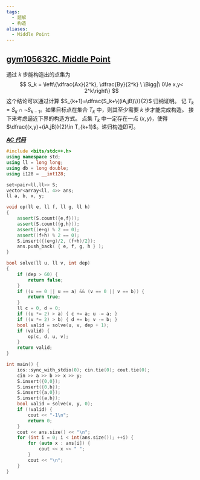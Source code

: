 ```yaml
---
tags:
  - 题解
  - 构造
aliases:
  - Middle Point
---
```

## [gym105632C. Middle Point](https://codeforces.com/gym/105632/problem/C)

通过 $k$ 步能构造出的点集为
$$
S_k = \left\{\dfrac{Ax}{2^k}, \dfrac{By}{2^k} \ \Bigg|\  0\le x,y< 2^k\right\}
$$
这个结论可以通过计算 $S_{k+1}=\dfrac{S_k+\{(iA,jB)\}}{2}$ 归纳证明。
记 $T_k=S_k\cap\lnot S_{k-1}$。如果目标点在集合 $T_k$ 中，则其至少需要 $k$ 步才能完成构造。
接下来考虑逼近下界的构造方式。
点集 $T_k$ 中一定存在一点 $(x,y)$，使得 $\dfrac{(x,y)+(iA,jB)}{2}\in T_{k+1}$。递归构造即可。

[***AC 代码***](https://codeforces.com/gym/105632/submission/336323696)

```cpp
#include <bits/stdc++.h>
using namespace std;
using ll = long long;
using db = long double;
using i128 = __int128;

set<pair<ll,ll>> S;
vector<array<ll, 4>> ans;
ll a, b, x, y;

void op(ll e, ll f, ll g, ll h)
{
    assert(S.count({e,f}));
    assert(S.count({g,h}));
    assert((e+g) % 2 == 0);
    assert((f+h) % 2 == 0);
    S.insert({(e+g)/2, (f+h)/2});
    ans.push_back( { e, f, g, h } );
}

bool solve(ll u, ll v, int dep)
{
    if (dep > 60) {
        return false;
    }
    if ((u == 0 || u == a) && (v == 0 || v == b)) {
        return true;
    }
    ll c = 0, d = 0;
    if ((u *= 2) > a) { c += a; u -= a; }
    if ((v *= 2) > b) { d += b; v -= b; }
    bool valid = solve(u, v, dep + 1);
    if (valid) {
        op(c, d, u, v);
    }
    return valid;
}

int main() {
    ios::sync_with_stdio(0); cin.tie(0); cout.tie(0);
    cin >> a >> b >> x >> y;
    S.insert({0,0});
    S.insert({0,b});
    S.insert({a,0});
    S.insert({a,b});
    bool valid = solve(x, y, 0);
    if (!valid) {
        cout << "-1\n";
        return 0;
    }
    cout << ans.size() << "\n";
    for (int i = 0; i < int(ans.size()); ++i) {
        for (auto x : ans[i]) {
            cout << x << " ";
        }
        cout << "\n";
    }
}
```
